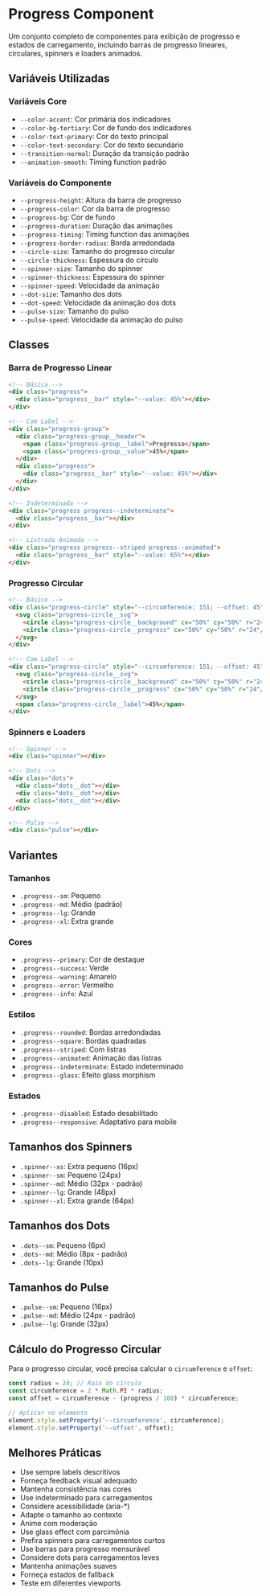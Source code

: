 # Progress Component

Um conjunto completo de componentes para exibição de progresso e estados de carregamento, incluindo barras de progresso lineares, circulares, spinners e loaders animados.

## Variáveis Utilizadas

### Variáveis Core
- `--color-accent`: Cor primária dos indicadores
- `--color-bg-tertiary`: Cor de fundo dos indicadores
- `--color-text-primary`: Cor do texto principal
- `--color-text-secondary`: Cor do texto secundário
- `--transition-normal`: Duração da transição padrão
- `--animation-smooth`: Timing function padrão

### Variáveis do Componente
- `--progress-height`: Altura da barra de progresso
- `--progress-color`: Cor da barra de progresso
- `--progress-bg`: Cor de fundo
- `--progress-duration`: Duração das animações
- `--progress-timing`: Timing function das animações
- `--progress-border-radius`: Borda arredondada
- `--circle-size`: Tamanho do progresso circular
- `--circle-thickness`: Espessura do círculo
- `--spinner-size`: Tamanho do spinner
- `--spinner-thickness`: Espessura do spinner
- `--spinner-speed`: Velocidade da animação
- `--dot-size`: Tamanho dos dots
- `--dot-speed`: Velocidade da animação dos dots
- `--pulse-size`: Tamanho do pulso
- `--pulse-speed`: Velocidade da animação do pulso

## Classes

### Barra de Progresso Linear
```html
<!-- Básica -->
<div class="progress">
  <div class="progress__bar" style="--value: 45%"></div>
</div>

<!-- Com Label -->
<div class="progress-group">
  <div class="progress-group__header">
    <span class="progress-group__label">Progresso</span>
    <span class="progress-group__value">45%</span>
  </div>
  <div class="progress">
    <div class="progress__bar" style="--value: 45%"></div>
  </div>
</div>

<!-- Indeterminada -->
<div class="progress progress--indeterminate">
  <div class="progress__bar"></div>
</div>

<!-- Listrada Animada -->
<div class="progress progress--striped progress--animated">
  <div class="progress__bar" style="--value: 65%"></div>
</div>
```

### Progresso Circular
```html
<!-- Básico -->
<div class="progress-circle" style="--circumference: 151; --offset: 45">
  <svg class="progress-circle__svg">
    <circle class="progress-circle__background" cx="50%" cy="50%" r="24"/>
    <circle class="progress-circle__progress" cx="50%" cy="50%" r="24"/>
  </svg>
</div>

<!-- Com Label -->
<div class="progress-circle" style="--circumference: 151; --offset: 45">
  <svg class="progress-circle__svg">
    <circle class="progress-circle__background" cx="50%" cy="50%" r="24"/>
    <circle class="progress-circle__progress" cx="50%" cy="50%" r="24"/>
  </svg>
  <span class="progress-circle__label">45%</span>
</div>
```

### Spinners e Loaders
```html
<!-- Spinner -->
<div class="spinner"></div>

<!-- Dots -->
<div class="dots">
  <div class="dots__dot"></div>
  <div class="dots__dot"></div>
  <div class="dots__dot"></div>
</div>

<!-- Pulse -->
<div class="pulse"></div>
```

## Variantes

### Tamanhos
- `.progress--sm`: Pequeno
- `.progress--md`: Médio (padrão)
- `.progress--lg`: Grande
- `.progress--xl`: Extra grande

### Cores
- `.progress--primary`: Cor de destaque
- `.progress--success`: Verde
- `.progress--warning`: Amarelo
- `.progress--error`: Vermelho
- `.progress--info`: Azul

### Estilos
- `.progress--rounded`: Bordas arredondadas
- `.progress--square`: Bordas quadradas
- `.progress--striped`: Com listras
- `.progress--animated`: Animação das listras
- `.progress--indeterminate`: Estado indeterminado
- `.progress--glass`: Efeito glass morphism

### Estados
- `.progress--disabled`: Estado desabilitado
- `.progress--responsive`: Adaptativo para mobile

## Tamanhos dos Spinners
- `.spinner--xs`: Extra pequeno (16px)
- `.spinner--sm`: Pequeno (24px)
- `.spinner--md`: Médio (32px - padrão)
- `.spinner--lg`: Grande (48px)
- `.spinner--xl`: Extra grande (64px)

## Tamanhos dos Dots
- `.dots--sm`: Pequeno (6px)
- `.dots--md`: Médio (8px - padrão)
- `.dots--lg`: Grande (10px)

## Tamanhos do Pulse
- `.pulse--sm`: Pequeno (16px)
- `.pulse--md`: Médio (24px - padrão)
- `.pulse--lg`: Grande (32px)

## Cálculo do Progresso Circular

Para o progresso circular, você precisa calcular o `circumference` e `offset`:

```javascript
const radius = 24; // Raio do círculo
const circumference = 2 * Math.PI * radius;
const offset = circumference - (progress / 100) * circumference;

// Aplicar no elemento
element.style.setProperty('--circumference', circumference);
element.style.setProperty('--offset', offset);
```

## Melhores Práticas
- Use sempre labels descritivos
- Forneça feedback visual adequado
- Mantenha consistência nas cores
- Use indeterminado para carregamentos
- Considere acessibilidade (aria-*)
- Adapte o tamanho ao contexto
- Anime com moderação
- Use glass effect com parcimônia
- Prefira spinners para carregamentos curtos
- Use barras para progresso mensurável
- Considere dots para carregamentos leves
- Mantenha animações suaves
- Forneça estados de fallback
- Teste em diferentes viewports